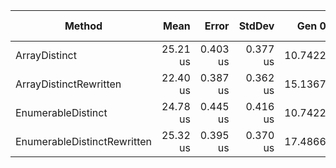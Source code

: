 |                      Method |     Mean |    Error |   StdDev |   Gen 0 | Gen 1 | Gen 2 | Allocated |
|---------------------------- |---------:|---------:|---------:|--------:|------:|------:|----------:|
|               ArrayDistinct | 25.21 us | 0.403 us | 0.377 us | 10.7422 |     - |     - |   44.1 KB |
|      ArrayDistinctRewritten | 22.40 us | 0.387 us | 0.362 us | 15.1367 |     - |     - |  62.29 KB |
|          EnumerableDistinct | 24.78 us | 0.445 us | 0.416 us | 10.7422 |     - |     - |  44.13 KB |
| EnumerableDistinctRewritten | 25.32 us | 0.395 us | 0.370 us | 17.4866 |     - |     - |  71.75 KB |